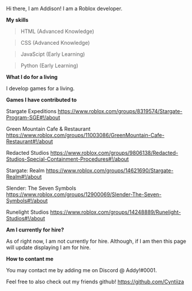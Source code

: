 Hi there, I am Addison! I am a Roblox developer.

__My skills__

> HTML (Advanced Knowledge)

> CSS (Advanced Knowledge)

> JavaScipt (Early Learning)

> Python (Early Learning)

__What I do for a living__

I develop games for a living.

__Games I have contributed to__

Stargate Expeditions
  https://www.roblox.com/groups/8319574/Stargate-Program-SGE#!/about

Green Mountain Cafe & Restaurant
  https://www.roblox.com/groups/11003086/GreenMountain-Cafe-Restaurant#!/about

Redacted Studios
  https://www.roblox.com/groups/9806138/Redacted-Studios-Special-Containment-Procedures#!/about

Stargate: Realm
  https://www.roblox.com/groups/14621690/Stargate-Realm#!/about

Slender: The Seven Symbols
  https://www.roblox.com/groups/12900069/Slender-The-Seven-Symbols#!/about

Runelight Studios
  https://www.roblox.com/groups/14248889/Runelight-Studios#!/about

__Am I currently for hire?__

As of right now, I am not currently for hire. Although, if I am then this page will update displaying I am for hire.

__How to contant me__

You may contact me by adding me on Discord @ Addy!#0001.

Feel free to also check out my friends github! https://github.com/Cyntiiza
